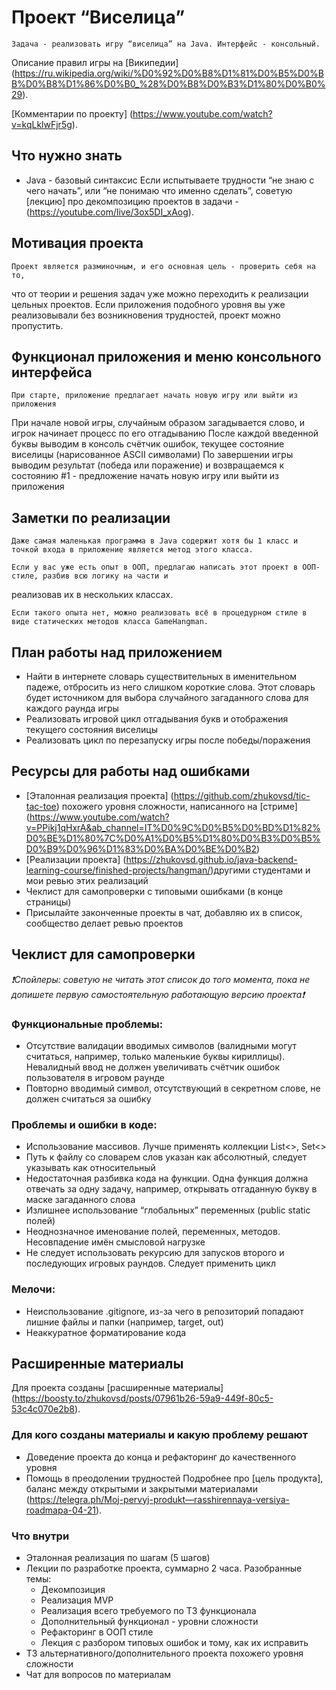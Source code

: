 # Проект “Виселица”
    Задача - реализовать игру “виселица” на Java. Интерфейс - консольный.
Описание правил игры на [Википедии] (https://ru.wikipedia.org/wiki/%D0%92%D0%B8%D1%81%D0%B5%D0%BB%D0%B8%D1%86%D0%B0_%28%D0%B8%D0%B3%D1%80%D0%B0%29).

[Комментарии по проекту] (https://www.youtube.com/watch?v=kqLklwFjr5g).

## Что нужно знать
- Java - базовый синтаксис
Если испытываете трудности “не знаю с чего начать”, или “не понимаю что именно сделать”,
советую [лекцию] про декомпозицию проектов в задачи - (https://youtube.com/live/3ox5DI_xAog).

## Мотивация проекта
    Проект является разминочным, и его основная цель - проверить себя на то,
что от теории и решения задач уже можно переходить к реализации цельных проектов.
Если приложения подобного уровня вы уже реализовывали без возникновения трудностей, проект можно пропустить.

## Функционал приложения и меню консольного интерфейса
    При старте, приложение предлагает начать новую игру или выйти из приложения
При начале новой игры, случайным образом загадывается слово, и игрок начинает процесс по его отгадыванию
После каждой введенной буквы выводим в консоль счётчик ошибок,
текущее состояние виселицы (нарисованное ASCII символами)
По завершении игры выводим результат (победа или поражение) и возвращаемся к состоянию #1 - предложение
начать новую игру или выйти из приложения

## Заметки по реализации
    Даже самая маленькая программа в Java содержит хотя бы 1 класс и точкой входа в приложение является метод этого класса.

    Если у вас уже есть опыт в ООП, предлагаю написать этот проект в ООП-стиле, разбив всю логику на части и
реализовав их в нескольких классах.

    Если такого опыта нет, можно реализовать всё в процедурном стиле в виде статических методов класса GameHangman.

## План работы над приложением
- Найти в интернете словарь существительных в именительном падеже, отбросить из него слишком короткие слова.
Этот словарь будет источником для выбора случайного загаданного слова для каждого раунда игры
- Реализовать игровой цикл отгадывания букв и отображения текущего состояния виселицы
- Реализовать цикл по перезапуску игры после победы/поражения

## Ресурсы для работы над ошибками
- [Эталонная реализация проекта] (https://github.com/zhukovsd/tic-tac-toe) похожего уровня сложности, написанного на [стриме] 
(https://www.youtube.com/watch?v=PPikj1qHxrA&ab_channel=IT%D0%9C%D0%B5%D0%BD%D1%82%D0%BE%D1%80%7C%D0%A1%D0%B5%D1%80%D0%B3%D0%B5%D0%B9%D0%96%D1%83%D0%BA%D0%BE%D0%B2)
- [Реализации проекта] (https://zhukovsd.github.io/java-backend-learning-course/finished-projects/hangman/)другими студентами и мои ревью этих реализаций
- Чеклист для самопроверки с типовыми ошибками (в конце страницы)
- Присылайте законченные проекты в чат, добавляю их в список, сообщество делает ревью проектов
## Чеклист для самопроверки
*❗️Спойлеры: советую не читать этот список до того момента, пока не допишете первую самостоятельную
работающую версию проекта❗️*

### Функциональные проблемы:

- Отсутствие валидации вводимых символов (валидными могут считаться, например, только маленькие буквы кириллицы).
Невалидный ввод не должен увеличивать счётчик ошибок пользователя в игровом раунде
- Повторно вводимый символ, отсутствующий в секретном слове, не должен считаться за ошибку

### Проблемы и ошибки в коде:

- Использование массивов. Лучше применять коллекции List<>, Set<>
- Путь к файлу со словарем слов указан как абсолютный, следует указывать как относительный
- Недостаточная разбивка кода на функции. Одна функция должна отвечать за одну задачу, например,
открывать отгаданную букву в маске загаданного слова
- Излишнее использование “глобальных” переменных (public static полей)
- Неоднозначное именование полей, переменных, методов. Несовпадение имён смысловой нагрузке
- Не следует использовать рекурсию для запусков второго и последующих игровых раундов. Следует применить цикл

### Мелочи:

- Неиспользование .gitignore, из-за чего в репозиторий попадают лишние файлы и папки (например, target, out)
- Неаккуратное форматирование кода

## Расширенные материалы
Для проекта созданы [расширенные материалы] (https://boosty.to/zhukovsd/posts/07961b26-59a9-449f-80c5-53c4c070e2b8).

### Для кого созданы материалы и какую проблему решают
- Доведение проекта до конца и рефакторинг до качественного уровня
- Помощь в преодолении трудностей
Подробнее про [цель продукта], баланс между открытыми и закрытыми материалами
  (https://telegra.ph/Moj-pervyj-produkt—rasshirennaya-versiya-roadmapa-04-21).

### Что внутри
- Эталонная реализация по шагам (5 шагов)
- Лекции по разработке проекта, суммарно 2 часа. Разобранные темы:
  - Декомпозиция
  - Реализация MVP
  - Реализация всего требуемого по ТЗ функционала
  - Дополнительный функционал - уровни сложности
  - Рефакторинг в ООП стиле
  - Лекция с разбором типовых ошибок и тому, как их исправить
- ТЗ альтернативного/дополнительного проекта похожего уровня сложности
- Чат для вопросов по материалам
